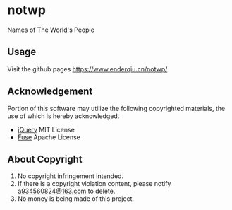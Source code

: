 # notwp
Names of The World's People

## Usage
Visit the github pages https://www.enderqiu.cn/notwp/

## Acknowledgement
Portion of this software may utilize the following copyrighted materials, the use of which is hereby acknowledged.
- [jQuery](https://jquery.com/) MIT License
- [Fuse](https://github.com/krisk/Fuse) Apache License

## About Copyright
1. No copyright infringement intended.
2. If there is a copyright violation content, please notify a934560824@163.com to delete.
3. No money is being made of this project.
